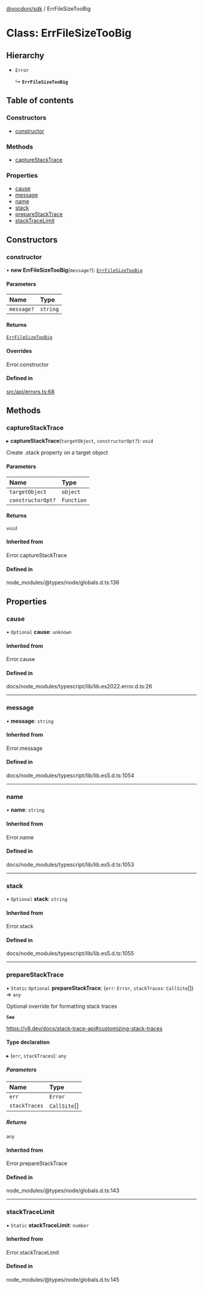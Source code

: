 [@vocdoni/sdk](/sdk) / ErrFileSizeTooBig

# Class: ErrFileSizeTooBig

## Hierarchy

- `Error`

  ↳ **`ErrFileSizeTooBig`**

## Table of contents

### Constructors

- [constructor](ErrFileSizeTooBig#constructor)

### Methods

- [captureStackTrace](ErrFileSizeTooBig#capturestacktrace)

### Properties

- [cause](ErrFileSizeTooBig#cause)
- [message](ErrFileSizeTooBig#message)
- [name](ErrFileSizeTooBig#name)
- [stack](ErrFileSizeTooBig#stack)
- [prepareStackTrace](ErrFileSizeTooBig#preparestacktrace)
- [stackTraceLimit](ErrFileSizeTooBig#stacktracelimit)

## Constructors

### constructor

• **new ErrFileSizeTooBig**(`message?`): [`ErrFileSizeTooBig`](ErrFileSizeTooBig)

#### Parameters

| Name | Type |
| :------ | :------ |
| `message?` | `string` |

#### Returns

[`ErrFileSizeTooBig`](ErrFileSizeTooBig)

#### Overrides

Error.constructor

#### Defined in

[src/api/errors.ts:68](https://github.com/vocdoni/vocdoni-sdk/blob/179c92b4cecfec787d968dc02b519f64ee15c5d3/src/api/errors.ts#L68)

## Methods

### captureStackTrace

▸ **captureStackTrace**(`targetObject`, `constructorOpt?`): `void`

Create .stack property on a target object

#### Parameters

| Name | Type |
| :------ | :------ |
| `targetObject` | `object` |
| `constructorOpt?` | `Function` |

#### Returns

`void`

#### Inherited from

Error.captureStackTrace

#### Defined in

node_modules/@types/node/globals.d.ts:136

## Properties

### cause

• `Optional` **cause**: `unknown`

#### Inherited from

Error.cause

#### Defined in

docs/node_modules/typescript/lib/lib.es2022.error.d.ts:26

___

### message

• **message**: `string`

#### Inherited from

Error.message

#### Defined in

docs/node_modules/typescript/lib/lib.es5.d.ts:1054

___

### name

• **name**: `string`

#### Inherited from

Error.name

#### Defined in

docs/node_modules/typescript/lib/lib.es5.d.ts:1053

___

### stack

• `Optional` **stack**: `string`

#### Inherited from

Error.stack

#### Defined in

docs/node_modules/typescript/lib/lib.es5.d.ts:1055

___

### prepareStackTrace

▪ `Static` `Optional` **prepareStackTrace**: (`err`: `Error`, `stackTraces`: `CallSite`[]) => `any`

Optional override for formatting stack traces

**`See`**

https://v8.dev/docs/stack-trace-api#customizing-stack-traces

#### Type declaration

▸ (`err`, `stackTraces`): `any`

##### Parameters

| Name | Type |
| :------ | :------ |
| `err` | `Error` |
| `stackTraces` | `CallSite`[] |

##### Returns

`any`

#### Inherited from

Error.prepareStackTrace

#### Defined in

node_modules/@types/node/globals.d.ts:143

___

### stackTraceLimit

▪ `Static` **stackTraceLimit**: `number`

#### Inherited from

Error.stackTraceLimit

#### Defined in

node_modules/@types/node/globals.d.ts:145

